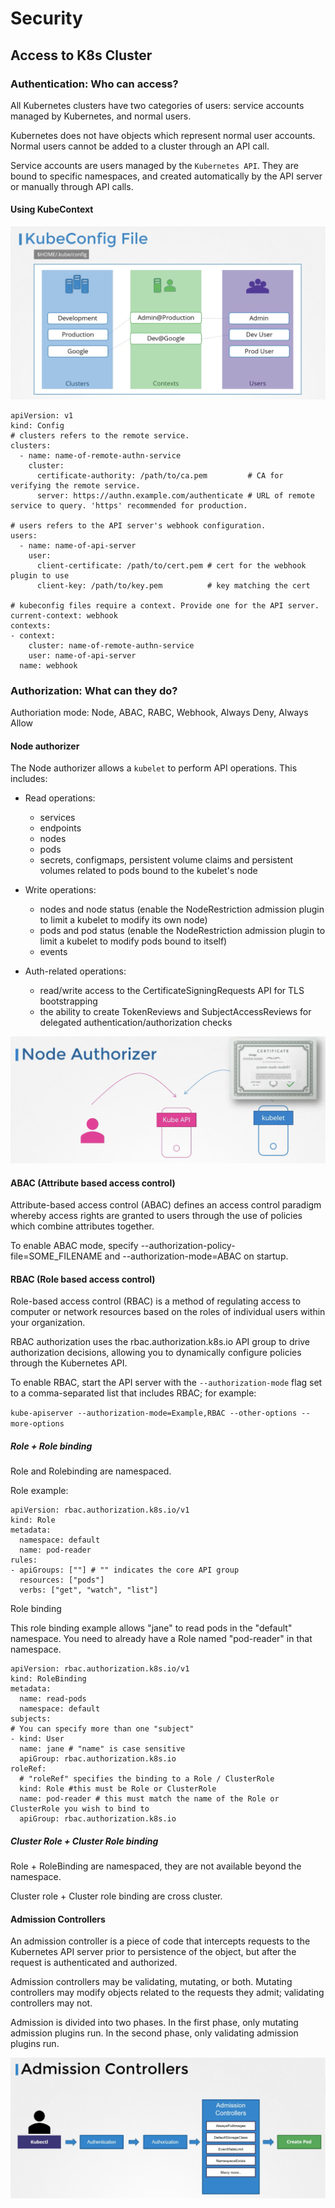 # Security

## Access to K8s Cluster

### Authentication: Who can access?

All Kubernetes clusters have two categories of users: service accounts managed by Kubernetes, and normal users.

Kubernetes does not have objects which represent normal user accounts. Normal users cannot be added to a cluster through an API call.

Service accounts are users managed by the `Kubernetes API`. They are bound to specific namespaces, and created automatically by the API server or manually through API calls.

#### Using KubeContext

![](../assets/kubeContext.png)

```
apiVersion: v1
kind: Config
# clusters refers to the remote service.
clusters:
  - name: name-of-remote-authn-service
    cluster:
      certificate-authority: /path/to/ca.pem         # CA for verifying the remote service.
      server: https://authn.example.com/authenticate # URL of remote service to query. 'https' recommended for production.

# users refers to the API server's webhook configuration.
users:
  - name: name-of-api-server
    user:
      client-certificate: /path/to/cert.pem # cert for the webhook plugin to use
      client-key: /path/to/key.pem          # key matching the cert

# kubeconfig files require a context. Provide one for the API server.
current-context: webhook
contexts:
- context:
    cluster: name-of-remote-authn-service
    user: name-of-api-server
  name: webhook
```

### Authorization: What can they do?

Authoriation mode: Node, ABAC, RABC, Webhook, Always Deny, Always Allow

#### Node authorizer

The Node authorizer allows a `kubelet` to perform API operations. This includes:

- Read operations:

  - services
  - endpoints
  - nodes
  - pods
  - secrets, configmaps, persistent volume claims and persistent volumes related to pods bound to the kubelet's node

- Write operations:

  - nodes and node status (enable the NodeRestriction admission plugin to limit a kubelet to modify its own node)
  - pods and pod status (enable the NodeRestriction admission plugin to limit a kubelet to modify pods bound to itself)
  - events

- Auth-related operations:
  - read/write access to the CertificateSigningRequests API for TLS bootstrapping
  - the ability to create TokenReviews and SubjectAccessReviews for delegated authentication/authorization checks

![](../assets/node-authorizer.png)

#### ABAC (Attribute based access control)

Attribute-based access control (ABAC) defines an access control paradigm whereby access rights are granted to users through the use of policies which combine attributes together.

To enable ABAC mode, specify --authorization-policy-file=SOME_FILENAME and --authorization-mode=ABAC on startup.

#### RBAC (Role based access control)

Role-based access control (RBAC) is a method of regulating access to computer or network resources based on the roles of individual users within your organization.

RBAC authorization uses the rbac.authorization.k8s.io API group to drive authorization decisions, allowing you to dynamically configure policies through the Kubernetes API.

To enable RBAC, start the API server with the `--authorization-mode` flag set to a comma-separated list that includes RBAC; for example:

`kube-apiserver --authorization-mode=Example,RBAC --other-options --more-options`

##### Role + Role binding

Role and Rolebinding are namespaced.

Role example:

```
apiVersion: rbac.authorization.k8s.io/v1
kind: Role
metadata:
  namespace: default
  name: pod-reader
rules:
- apiGroups: [""] # "" indicates the core API group
  resources: ["pods"]
  verbs: ["get", "watch", "list"]
```

Role binding

This role binding example allows "jane" to read pods in the "default" namespace.
You need to already have a Role named "pod-reader" in that namespace.

```
apiVersion: rbac.authorization.k8s.io/v1
kind: RoleBinding
metadata:
  name: read-pods
  namespace: default
subjects:
# You can specify more than one "subject"
- kind: User
  name: jane # "name" is case sensitive
  apiGroup: rbac.authorization.k8s.io
roleRef:
  # "roleRef" specifies the binding to a Role / ClusterRole
  kind: Role #this must be Role or ClusterRole
  name: pod-reader # this must match the name of the Role or ClusterRole you wish to bind to
  apiGroup: rbac.authorization.k8s.io
```

##### Cluster Role + Cluster Role binding

Role + RoleBinding are namespaced, they are not available beyond the namespace.

Cluster role + Cluster role binding are cross cluster.

#### Admission Controllers

An admission controller is a piece of code that intercepts requests to the Kubernetes API server prior to persistence of the object, but after the request is authenticated and authorized.

Admission controllers may be validating, mutating, or both. Mutating controllers may modify objects related to the requests they admit; validating controllers may not.

Admission is divided into two phases.
In the first phase, only mutating admission plugins run. In the second phase, only validating admission plugins run.

![](../assets/admission%20controller.png)
